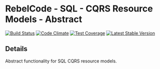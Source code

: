 # RebelCode - SQL - CQRS Resource Models - Abstract

[![Build Status](https://travis-ci.org/RebelCode/sql-cqrs-resource-models-abstract.svg?branch=develop)](https://travis-ci.org/RebelCode/sql-cqrs-resource-models-abstract)
[![Code Climate](https://codeclimate.com/github/RebelCode/sql-cqrs-resource-models-abstract/badges/gpa.svg)](https://codeclimate.com/github/RebelCode/sql-cqrs-resource-models-abstract)
[![Test Coverage](https://codeclimate.com/github/RebelCode/sql-cqrs-resource-models-abstract/badges/coverage.svg)](https://codeclimate.com/github/RebelCode/sql-cqrs-resource-models-abstract/coverage)
[![Latest Stable Version](https://poser.pugx.org/RebelCode/sql-cqrs-resource-models-abstract/version)](https://packagist.org/packages/RebelCode/sql-cqrs-resource-models-abstract)

## Details
Abstract functionality for SQL CQRS resource models.
